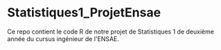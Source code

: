 # Statistiques1_ProjetEnsae
Ce repo contient le code R de notre projet de Statistiques 1 de deuxième année du cursus ingénieur de l'ENSAE.


